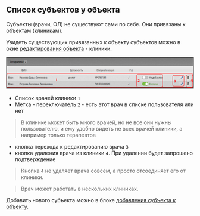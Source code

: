 ## Список субъектов у объекта

Субъекты (врачи, ОЛ) не существуют сами по себе.
Они привязаны к объектам (клиникам).

Увидеть существующих привязанных к объекту субъектов можно в окне [редактирования объекта](database-object-edit.html) - клиники.

![](../images/database-object-subjects.png)

- Список врачей клиники `1`
- Метка - переключатель `2` - есть этот врач в списке пользователя или нет

> В клинике может быть много врачей, но не все они нужны пользователю, и ему удобно видеть не всех врачей клиники, а например только терапевтов

- кнопка перехода к редактированию врача `3`
- кнопка удаления врача из клиники `4`. При удалении будет запрошено подтверждение

> Кнопка `4` не удаляет врача совсем, а просто отсоединяет его от клиники.

> Врач может работать в нескольких клиниках.

Добавить нового субъекта можно в блоке [добавления субъекта к объекту](database-object-add-subject.html).
